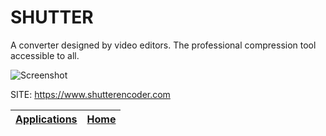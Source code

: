 # SHUTTER

 A converter designed by video editors.  The professional compression tool accessible to all.
 
 ![Screenshot](https://www.shutterencoder.com/images/en/BurnSubtitles.png)

 SITE: https://www.shutterencoder.com

 | [Applications](https://portable-linux-apps.github.io/apps.html) | [Home](https://portable-linux-apps.github.io)
 | --- | --- |
